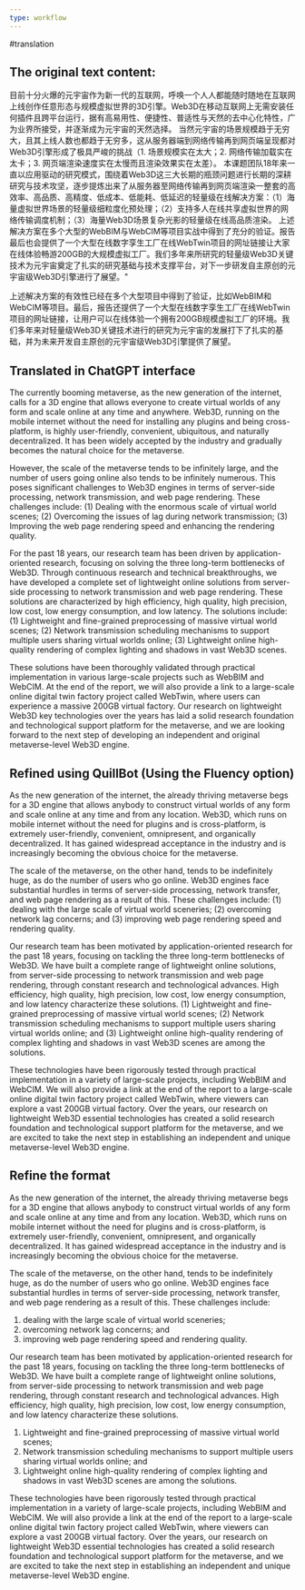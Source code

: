 ```yaml
---
type: workflow
---
```

#translation
## The original text content:

目前十分火爆的元宇宙作为新一代的互联网，呼唤一个人人都能随时随地在互联网上线创作任意形态与规模虚拟世界的3D引擎。Web3D在移动互联网上无需安装任何插件且跨平台运行，据有高易用性、便捷性、普适性与天然的去中心化特性，广为业界所接受，并逐渐成为元宇宙的天然选择。
当然元宇宙的场景规模趋于无穷大，且其上线人数也都趋于无穷多，这从服务器端到网络传输再到网页端呈现都对Web3D引擎形成了极具严峻的挑战（1. 场景规模实在太大；2. 网络传输加载实在太卡；3. 网页端渲染速度实在太慢而且渲染效果实在太差）。
本课题团队18年来一直以应用驱动的研究模式，围绕着Web3D这三大长期的瓶颈问题进行长期的深耕研究与技术攻坚，逐步提炼出来了从服务器至网络传输再到网页端渲染一整套的高效率、高品质、高精度、低成本、低能耗、低延迟的轻量级在线解决方案：（1）海量虚拟世界场景的轻量级细粒度化预处理；（2）支持多人在线共享虚拟世界的网络传输调度机制；（3）海量Web3D场景复杂光影的轻量级在线高品质渲染。
上述解决方案在多个大型的WebBIM与WebCIM等项目实战中得到了充分的验证。报告最后也会提供了一个大型在线数字孪生工厂在线WebTwin项目的网址链接让大家在线体验畅游200GB的大规模虚拟工厂。我们多年来所研究的轻量级Web3D关键技术为元宇宙奠定了扎实的研究基础与技术支撑平台，对下一步研发自主原创的元宇宙级Web3D引擎进行了展望。"

上述解决方案的有效性已经在多个大型项目中得到了验证，比如WebBIM和WebCIM等项目。最后，报告还提供了一个大型在线数字孪生工厂在线WebTwin项目的网址链接，让用户可以在线体验一个拥有200GB规模虚拟工厂的环境。我们多年来对轻量级Web3D关键技术进行的研究为元宇宙的发展打下了扎实的基础，并为未来开发自主原创的元宇宙级Web3D引擎提供了展望。

## Translated in ChatGPT interface
The currently booming metaverse, as the new generation of the internet, calls for a 3D engine that allows everyone to create virtual worlds of any form and scale online at any time and anywhere. Web3D, running on the mobile internet without the need for installing any plugins and being cross-platform, is highly user-friendly, convenient, ubiquitous, and naturally decentralized. It has been widely accepted by the industry and gradually becomes the natural choice for the metaverse.

However, the scale of the metaverse tends to be infinitely large, and the number of users going online also tends to be infinitely numerous. This poses significant challenges to Web3D engines in terms of server-side processing, network transmission, and web page rendering. These challenges include: (1) Dealing with the enormous scale of virtual world scenes; (2) Overcoming the issues of lag during network transmission; (3) Improving the web page rendering speed and enhancing the rendering quality.

For the past 18 years, our research team has been driven by application-oriented research, focusing on solving the three long-term bottlenecks of Web3D. Through continuous research and technical breakthroughs, we have developed a complete set of lightweight online solutions from server-side processing to network transmission and web page rendering. These solutions are characterized by high efficiency, high quality, high precision, low cost, low energy consumption, and low latency. The solutions include: (1) Lightweight and fine-grained preprocessing of massive virtual world scenes; (2) Network transmission scheduling mechanisms to support multiple users sharing virtual worlds online; (3) Lightweight online high-quality rendering of complex lighting and shadows in vast Web3D scenes.

These solutions have been thoroughly validated through practical implementation in various large-scale projects such as WebBIM and WebCIM. At the end of the report, we will also provide a link to a large-scale online digital twin factory project called WebTwin, where users can experience a massive 200GB virtual factory. Our research on lightweight Web3D key technologies over the years has laid a solid research foundation and technological support platform for the metaverse, and we are looking forward to the next step of developing an independent and original metaverse-level Web3D engine.

## Refined using QuillBot (Using the Fluency option)

As the new generation of the internet, the already thriving metaverse begs for a 3D engine that allows anybody to construct virtual worlds of any form and scale online at any time and from any location. Web3D, which runs on mobile internet without the need for plugins and is cross-platform, is extremely user-friendly, convenient, omnipresent, and organically decentralized. It has gained widespread acceptance in the industry and is increasingly becoming the obvious choice for the metaverse.

The scale of the metaverse, on the other hand, tends to be indefinitely huge, as do the number of users who go online. Web3D engines face substantial hurdles in terms of server-side processing, network transfer, and web page rendering as a result of this. These challenges include: (1) dealing with the large scale of virtual world sceneries; (2) overcoming network lag concerns; and (3) improving web page rendering speed and rendering quality.

Our research team has been motivated by application-oriented research for the past 18 years, focusing on tackling the three long-term bottlenecks of Web3D. We have built a complete range of lightweight online solutions, from server-side processing to network transmission and web page rendering, through constant research and technological advances. High efficiency, high quality, high precision, low cost, low energy consumption, and low latency characterize these solutions. (1) Lightweight and fine-grained preprocessing of massive virtual world scenes; (2) Network transmission scheduling mechanisms to support multiple users sharing virtual worlds online; and (3) Lightweight online high-quality rendering of complex lighting and shadows in vast Web3D scenes are among the solutions.

These technologies have been rigorously tested through practical implementation in a variety of large-scale projects, including WebBIM and WebCIM. We will also provide a link at the end of the report to a large-scale online digital twin factory project called WebTwin, where viewers can explore a vast 200GB virtual factory. Over the years, our research on lightweight Web3D essential technologies has created a solid research foundation and technological support platform for the metaverse, and we are excited to take the next step in establishing an independent and unique metaverse-level Web3D engine.

## Refine the format
As the new generation of the internet, the already thriving metaverse begs for a 3D engine that allows anybody to construct virtual worlds of any form and scale online at any time and from any location. Web3D, which runs on mobile internet without the need for plugins and is cross-platform, is extremely user-friendly, convenient, omnipresent, and organically decentralized. It has gained widespread acceptance in the industry and is increasingly becoming the obvious choice for the metaverse.

The scale of the metaverse, on the other hand, tends to be indefinitely huge, as do the number of users who go online. Web3D engines face substantial hurdles in terms of server-side processing, network transfer, and web page rendering as a result of this. These challenges include: 
1. dealing with the large scale of virtual world sceneries;
2. overcoming network lag concerns; and 
3. improving web page rendering speed and rendering quality.

Our research team has been motivated by application-oriented research for the past 18 years, focusing on tackling the three long-term bottlenecks of Web3D. We have built a complete range of lightweight online solutions, from server-side processing to network transmission and web page rendering, through constant research and technological advances. High efficiency, high quality, high precision, low cost, low energy consumption, and low latency characterize these solutions. 
1. Lightweight and fine-grained preprocessing of massive virtual world scenes; 
2. Network transmission scheduling mechanisms to support multiple users sharing virtual worlds online; and 
3. Lightweight online high-quality rendering of complex lighting and shadows in vast Web3D scenes are among the solutions.

These technologies have been rigorously tested through practical implementation in a variety of large-scale projects, including WebBIM and WebCIM. We will also provide a link at the end of the report to a large-scale online digital twin factory project called WebTwin, where viewers can explore a vast 200GB virtual factory. Over the years, our research on lightweight Web3D essential technologies has created a solid research foundation and technological support platform for the metaverse, and we are excited to take the next step in establishing an independent and unique metaverse-level Web3D engine.